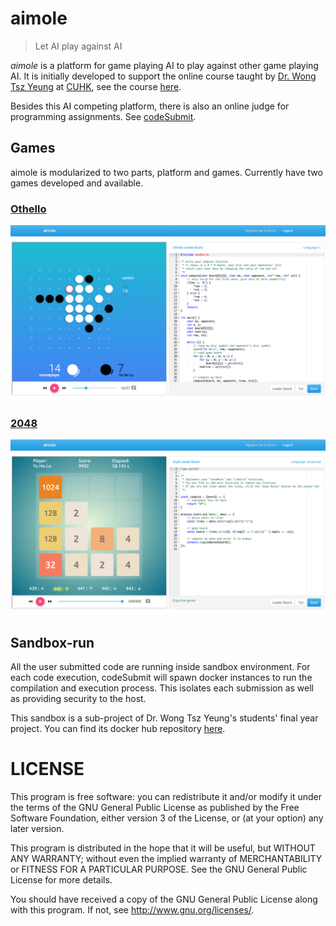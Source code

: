 # aimole
> Let AI play against AI

*aimole* is a platform for game playing AI to play against other game playing AI. It is initially developed to support the online course taught by [Dr. Wong Tsz Yeung](http://www.cse.cuhk.edu.hk/~tywong/html/index.html) at [CUHK](http://www.cuhk.edu.hk), see the course [here](http://tywong.github.io/gitbook-engg1110/).

Besides this AI competing platform, there is also an online judge for programming assignments. See [codeSubmit](https://github.com/leoyuholo/codesubmit).

## Games
aimole is modularized to two parts, platform and games. Currently have two games developed and available.

### [Othello](https://github.com/ymcatar/aimole-othello)
![screenshot](./aimole-othello.png)

### [2048](https://github.com/jjanicechen/aimole-2048)
![screenshot](./aimole-2048.png)

## Sandbox-run
All the user submitted code are running inside sandbox environment. For each code execution, codeSubmit will spawn docker instances to run the compilation and execution process. This isolates each submission as well as providing security to the host.

This sandbox is a sub-project of Dr. Wong Tsz Yeung's students' final year project. You can find its docker hub repository [here](https://hub.docker.com/r/tomlau10/sandbox-run/).

# LICENSE
This program is free software: you can redistribute it and/or modify
it under the terms of the GNU General Public License as published by
the Free Software Foundation, either version 3 of the License, or
(at your option) any later version.

This program is distributed in the hope that it will be useful,
but WITHOUT ANY WARRANTY; without even the implied warranty of
MERCHANTABILITY or FITNESS FOR A PARTICULAR PURPOSE.  See the
GNU General Public License for more details.

You should have received a copy of the GNU General Public License
along with this program.  If not, see <http://www.gnu.org/licenses/>.
